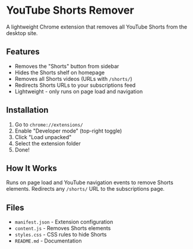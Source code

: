 # YouTube Shorts Remover

A lightweight Chrome extension that removes all YouTube Shorts from the desktop site.

## Features

- Removes the "Shorts" button from sidebar
- Hides the Shorts shelf on homepage
- Removes all Shorts videos (URLs with `/shorts/`)
- Redirects Shorts URLs to your subscriptions feed
- Lightweight - only runs on page load and navigation

## Installation

1. Go to `chrome://extensions/`
2. Enable "Developer mode" (top-right toggle)
3. Click "Load unpacked"
4. Select the extension folder
5. Done!

## How It Works

Runs on page load and YouTube navigation events to remove Shorts elements. Redirects any `/shorts/` URL to the subscriptions page.

## Files

- `manifest.json` - Extension configuration
- `content.js` - Removes Shorts elements
- `styles.css` - CSS rules to hide Shorts
- `README.md` - Documentation
